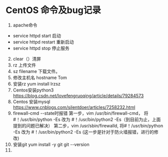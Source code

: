 # CentOS 命令及bug记录
1. apache命令
- service httpd start 启动
- service httpd restart 重新启动
- service httpd stop 停止服务
2. clear（）清屏
3. rz 上传文件
4. sz filename 下载文件。
5. 修改主机名
hostname Tom
6. 安装rz
yum install lrzsz
7. Centos安装python3
https://blog.csdn.net/lovefengruoqing/article/details/79284573
8. Centos 安装mysql
https://www.cnblogs.com/silentdoer/articles/7258232.html
9. firewall-cmd --state时报错
第一步，vim /usr/bin/firewall-cmd， 将#！/usr/bin/python -Es 改为 #！/usr/bin/python2 -Es（到目前为止，上面提到的问题已解决）
第二步，vim /usr/sbin/firewalld, 将#！/usr/bin/python -Es 改为 #！/usr/bin/python2 -Es (这一步是针对于防火墙报错，进行的修改)
10. 安装git
yum install -y git
git --version
11.
